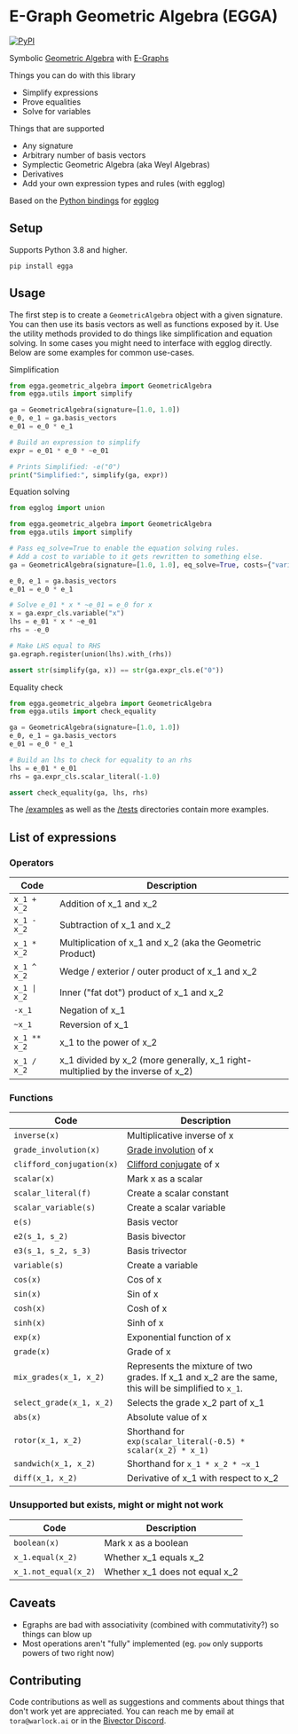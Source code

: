 # E-Graph Geometric Algebra (EGGA)

[![PyPI](https://badge.fury.io/py/egga.svg)](https://badge.fury.io/py/egga)

Symbolic [Geometric Algebra](https://en.wikipedia.org/wiki/Geometric_algebra) with [E-Graphs](https://egraphs-good.github.io/)

Things you can do with this library

- Simplify expressions
- Prove equalities
- Solve for variables

Things that are supported

- Any signature
- Arbitrary number of basis vectors
- Symplectic Geometric Algebra (aka Weyl Algebras)
- Derivatives
- Add your own expression types and rules (with egglog)

Based on the [Python bindings](https://github.com/metadsl/egglog-python) for [egglog](https://github.com/egraphs-good/egglog)

## Setup

Supports Python 3.8 and higher.

`pip install egga`

## Usage

The first step is to create a `GeometricAlgebra` object with a given signature.
You can then use its basis vectors as well as functions exposed by it. Use the utility methods provided to do things like simplification and
equation solving. In some cases you might need to interface with egglog directly. Below are
some examples for common use-cases.

Simplification

```python
from egga.geometric_algebra import GeometricAlgebra
from egga.utils import simplify

ga = GeometricAlgebra(signature=[1.0, 1.0])
e_0, e_1 = ga.basis_vectors
e_01 = e_0 * e_1

# Build an expression to simplify
expr = e_01 * e_0 * ~e_01

# Prints Simplified: -e("0")
print("Simplified:", simplify(ga, expr))
```

Equation solving

```python
from egglog import union

from egga.geometric_algebra import GeometricAlgebra
from egga.utils import simplify

# Pass eq_solve=True to enable the equation solving rules.
# Add a cost to variable to it gets rewritten to something else.
ga = GeometricAlgebra(signature=[1.0, 1.0], eq_solve=True, costs={"variable": 1_000})

e_0, e_1 = ga.basis_vectors
e_01 = e_0 * e_1

# Solve e_01 * x * ~e_01 = e_0 for x
x = ga.expr_cls.variable("x")
lhs = e_01 * x * ~e_01
rhs = -e_0

# Make LHS equal to RHS
ga.egraph.register(union(lhs).with_(rhs))

assert str(simplify(ga, x)) == str(ga.expr_cls.e("0"))
```

Equality check

```python
from egga.geometric_algebra import GeometricAlgebra
from egga.utils import check_equality

ga = GeometricAlgebra(signature=[1.0, 1.0])
e_0, e_1 = ga.basis_vectors
e_01 = e_0 * e_1

# Build an lhs to check for equality to an rhs
lhs = e_01 * e_01
rhs = ga.expr_cls.scalar_literal(-1.0)

assert check_equality(ga, lhs, rhs)
```

The [/examples](examples) as well as the [/tests](tests) directories contain more examples.

## List of expressions

### Operators

| Code         | Description                                                                     |
| ------------ | ------------------------------------------------------------------------------- |
| `x_1 + x_2`  | Addition of x_1 and x_2                                                         |
| `x_1 - x_2`  | Subtraction of x_1 and x_2                                                      |
| `x_1 * x_2`  | Multiplication of x_1 and x_2 (aka the Geometric Product)                       |
| `x_1 ^ x_2`  | Wedge / exterior / outer product of x_1 and x_2                                 |
| `x_1 \| x_2` | Inner ("fat dot") product of x_1 and x_2                                        |
| `-x_1`       | Negation of x_1                                                                 |
| `~x_1`       | Reversion of x_1                                                                |
| `x_1 ** x_2` | x_1 to the power of x_2                                                         |
| `x_1 / x_2`  | x_1 divided by x_2 (more generally, x_1 right-multiplied by the inverse of x_2) |

### Functions

| Code                      | Description                                                                                          |
| ------------------------- | ---------------------------------------------------------------------------------------------------- |
| `inverse(x)`              | Multiplicative inverse of x                                                                          |
| `grade_involution(x)`     | [Grade involution](https://en.wikipedia.org/wiki/Paravector#Grade_automorphism) of x                 |
| `clifford_conjugation(x)` | [Clifford conjugate](https://en.wikipedia.org/wiki/Paravector#Clifford_conjugation) of x             |
| `scalar(x)`               | Mark x as a scalar                                                                                   |
| `scalar_literal(f)`       | Create a scalar constant                                                                             |
| `scalar_variable(s)`      | Create a scalar variable                                                                             |
| `e(s)`                    | Basis vector                                                                                         |
| `e2(s_1, s_2)`            | Basis bivector                                                                                       |
| `e3(s_1, s_2, s_3)`       | Basis trivector                                                                                      |
| `variable(s)`             | Create a variable                                                                                    |
| `cos(x)`                  | Cos of x                                                                                             |
| `sin(x)`                  | Sin of x                                                                                             |
| `cosh(x)`                 | Cosh of x                                                                                            |
| `sinh(x)`                 | Sinh of x                                                                                            |
| `exp(x)`                  | Exponential function of x                                                                            |
| `grade(x)`                | Grade of x                                                                                           |
| `mix_grades(x_1, x_2)`    | Represents the mixture of two grades. If x_1 and x_2 are the same, this will be simplified to `x_1`. |
| `select_grade(x_1, x_2)`  | Selects the grade x_2 part of x_1                                                                    |
| `abs(x)`                  | Absolute value of x                                                                                  |
| `rotor(x_1, x_2)`         | Shorthand for `exp(scalar_literal(-0.5) * scalar(x_2) * x_1)`                                        |
| `sandwich(x_1, x_2)`      | Shorthand for `x_1 * x_2 * ~x_1`                                                                     |
| `diff(x_1, x_2)`          | Derivative of x_1 with respect to x_2                                                                |

### Unsupported but exists, might or might not work

| Code                 | Description                    |
| -------------------- | ------------------------------ |
| `boolean(x)`         | Mark x as a boolean            |
| `x_1.equal(x_2)`     | Whether x_1 equals x_2         |
| `x_1.not_equal(x_2)` | Whether x_1 does not equal x_2 |

## Caveats

- Egraphs are bad with associativity (combined with commutativity?) so things can blow up
- Most operations aren't "fully" implemented (eg. `pow` only supports powers of two right now)

## Contributing

Code contributions as well as suggestions and comments about things that don't work yet are appreciated.
You can reach me by email at `tora@warlock.ai` or in the [Bivector Discord](https://discord.gg/vGY6pPk).
